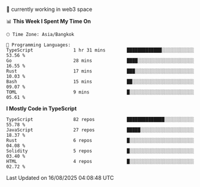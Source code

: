 🔭 currently working in web3 space

<!--START_SECTION:waka-->
📊 **This Week I Spent My Time On** 

```text
🕑︎ Time Zone: Asia/Bangkok

💬 Programming Languages: 
TypeScript               1 hr 31 mins        █████████████░░░░░░░░░░░░   53.56 % 
Go                       28 mins             ████░░░░░░░░░░░░░░░░░░░░░   16.55 % 
Rust                     17 mins             ███░░░░░░░░░░░░░░░░░░░░░░   10.03 % 
Bash                     15 mins             ██░░░░░░░░░░░░░░░░░░░░░░░   09.07 % 
TOML                     9 mins              █░░░░░░░░░░░░░░░░░░░░░░░░   05.61 % 
```

**I Mostly Code in TypeScript** 

```text
TypeScript               82 repos            ██████████████░░░░░░░░░░░   55.78 % 
JavaScript               27 repos            █████░░░░░░░░░░░░░░░░░░░░   18.37 % 
Rust                     6 repos             █░░░░░░░░░░░░░░░░░░░░░░░░   04.08 % 
Solidity                 5 repos             █░░░░░░░░░░░░░░░░░░░░░░░░   03.40 % 
HTML                     4 repos             █░░░░░░░░░░░░░░░░░░░░░░░░   02.72 % 
```




 Last Updated on 16/08/2025 04:08:48 UTC
<!--END_SECTION:waka-->
